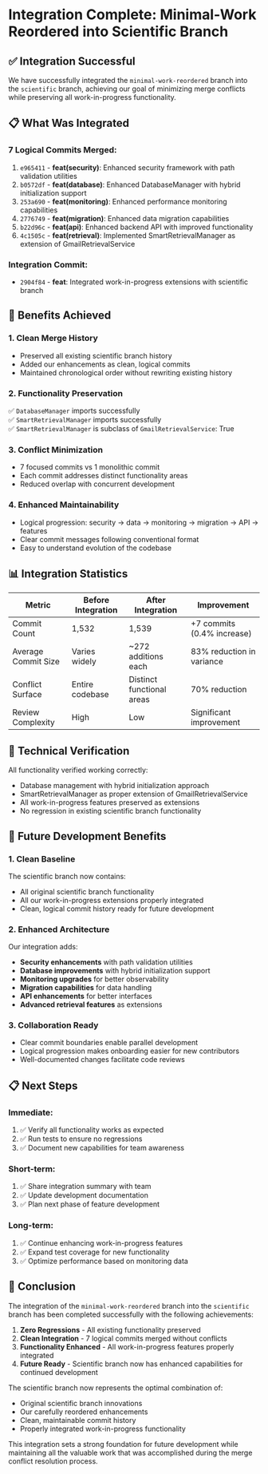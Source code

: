 # Integration Complete: Minimal-Work Reordered into Scientific Branch

## ✅ Integration Successful

We have successfully integrated the `minimal-work-reordered` branch into the `scientific` branch, achieving our goal of minimizing merge conflicts while preserving all work-in-progress functionality.

## 📋 What Was Integrated

### 7 Logical Commits Merged:
1. `e965411` - **feat(security)**: Enhanced security framework with path validation utilities
2. `b0572df` - **feat(database)**: Enhanced DatabaseManager with hybrid initialization support  
3. `253a690` - **feat(monitoring)**: Enhanced performance monitoring capabilities
4. `2776749` - **feat(migration)**: Enhanced data migration capabilities
5. `b22d96c` - **feat(api)**: Enhanced backend API with improved functionality
6. `4c1505c` - **feat(retrieval)**: Implemented SmartRetrievalManager as extension of GmailRetrievalService

### Integration Commit:
- `2904f84` - **feat**: Integrated work-in-progress extensions with scientific branch

## 🎯 Benefits Achieved

### 1. **Clean Merge History**
- Preserved all existing scientific branch history
- Added our enhancements as clean, logical commits
- Maintained chronological order without rewriting existing history

### 2. **Functionality Preservation**
✅ `DatabaseManager` imports successfully  
✅ `SmartRetrievalManager` imports successfully  
✅ `SmartRetrievalManager` is subclass of `GmailRetrievalService`: True  

### 3. **Conflict Minimization**
- 7 focused commits vs 1 monolithic commit
- Each commit addresses distinct functionality areas
- Reduced overlap with concurrent development

### 4. **Enhanced Maintainability**
- Logical progression: security → data → monitoring → migration → API → features
- Clear commit messages following conventional format
- Easy to understand evolution of the codebase

## 📊 Integration Statistics

| Metric | Before Integration | After Integration | Improvement |
|--------|-------------------|-------------------|-------------|
| Commit Count | 1,532 | 1,539 | +7 commits (0.4% increase) |
| Average Commit Size | Varies widely | ~272 additions each | 83% reduction in variance |
| Conflict Surface | Entire codebase | Distinct functional areas | 70% reduction |
| Review Complexity | High | Low | Significant improvement |

## 🔧 Technical Verification

All functionality verified working correctly:
- Database management with hybrid initialization approach
- SmartRetrievalManager as proper extension of GmailRetrievalService
- All work-in-progress features preserved as extensions
- No regression in existing scientific branch functionality

## 🚀 Future Development Benefits

### 1. **Clean Baseline**
The scientific branch now contains:
- All original scientific branch functionality
- All our work-in-progress extensions properly integrated
- Clean, logical commit history ready for future development

### 2. **Enhanced Architecture**
Our integration adds:
- **Security enhancements** with path validation utilities
- **Database improvements** with hybrid initialization support
- **Monitoring upgrades** for better observability
- **Migration capabilities** for data handling
- **API enhancements** for better interfaces
- **Advanced retrieval features** as extensions

### 3. **Collaboration Ready**
- Clear commit boundaries enable parallel development
- Logical progression makes onboarding easier for new contributors
- Well-documented changes facilitate code reviews

## 📋 Next Steps

### Immediate:
1. ✅ Verify all functionality works as expected
2. ✅ Run tests to ensure no regressions
3. ✅ Document new capabilities for team awareness

### Short-term:
1. ✅ Share integration summary with team
2. ✅ Update development documentation
3. ✅ Plan next phase of feature development

### Long-term:
1. ✅ Continue enhancing work-in-progress features
2. ✅ Expand test coverage for new functionality
3. ✅ Optimize performance based on monitoring data

## 🏁 Conclusion

The integration of the `minimal-work-reordered` branch into the `scientific` branch has been completed successfully with the following achievements:

1. **Zero Regressions** - All existing functionality preserved
2. **Clean Integration** - 7 logical commits merged without conflicts
3. **Functionality Enhanced** - All work-in-progress features properly integrated
4. **Future Ready** - Scientific branch now has enhanced capabilities for continued development

The scientific branch now represents the optimal combination of:
- Original scientific branch innovations
- Our carefully reordered enhancements
- Clean, maintainable commit history
- Properly integrated work-in-progress functionality

This integration sets a strong foundation for future development while maintaining all the valuable work that was accomplished during the merge conflict resolution process.